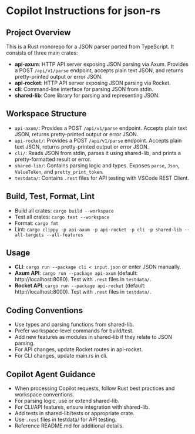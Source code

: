 # Copilot Instructions for json-rs

## Project Overview

This is a Rust monorepo for a JSON parser ported from TypeScript. It consists of three main crates:

- **api-axum**: HTTP API server exposing JSON parsing via Axum. Provides a POST `/api/v1/parse` endpoint, accepts plain text JSON, and returns pretty-printed output or error JSON.
- **api-rocket**: HTTP API server exposing JSON parsing via Rocket.
- **cli**: Command-line interface for parsing JSON from stdin.
- **shared-lib**: Core library for parsing and representing JSON.

## Workspace Structure

- `api-axum/`: Provides a POST `/api/v1/parse` endpoint. Accepts plain text JSON, returns pretty-printed output or error JSON.
- `api-rocket/`: Provides a POST `/api/v1/parse` endpoint. Accepts plain text JSON, returns pretty-printed output or error JSON.
- `cli/`: Reads JSON from stdin, parses it using shared-lib, and prints a pretty-formatted result or error.
- `shared-lib/`: Contains parsing logic and types. Exposes `parse`, `Json`, `ValueToken`, and `pretty_print_token`.
- `testdata/`: Contains `.rest` files for API testing with VSCode REST Client.

## Build, Test, Format, Lint

- Build all crates: `cargo build --workspace`
- Test all crates: `cargo test --workspace`
- Format: `cargo fmt`
- Lint: `cargo clippy -p api-axum -p api-rocket -p cli -p shared-lib --all-targets --all-features`

## Usage

- **CLI**: `cargo run --package cli < input.json` or enter JSON manually.
- **Axum API**: `cargo run --package api-axum` (default: http://localhost:8080). Test with `.rest` files in `testdata/`.
- **Rocket API**: `cargo run --package api-rocket` (default: http://localhost:8000). Test with `.rest` files in `testdata/`.

## Coding Conventions

- Use types and parsing functions from shared-lib.
- Prefer workspace-level commands for build/test.
- Add new features as modules in shared-lib if they relate to JSON parsing.
- For API changes, update Rocket routes in api-rocket.
- For CLI changes, update main.rs in cli.

## Copilot Agent Guidance

- When processing Copilot requests, follow Rust best practices and workspace conventions.
- For parsing logic, use or extend shared-lib.
- For CLI/API features, ensure integration with shared-lib.
- Add tests in shared-lib/tests or appropriate crate.
- Use `.rest` files in testdata/ for API testing.
- Reference README.md for additional details.
